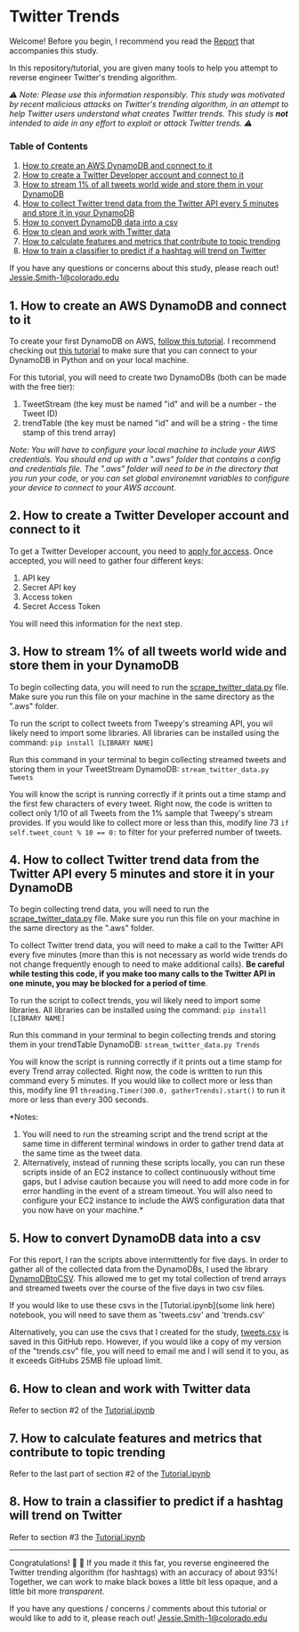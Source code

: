 # Twitter Trends

Welcome! Before you begin, I recommend you read the [Report](https://github.com/jesmith14/TwitterTrends/blob/master/Report.pdf) that accompanies this study.

In this repository/tutorial, you are given many tools to help you attempt to reverse engineer Twitter's trending algorithm.

*:warning: Note: Please use this information responsibly. This study was motivated by recent malicious attacks on Twitter's trending algorithm, in an attempt to help Twitter users understand what creates Twitter trends. This study is **not** intended to aide in any effort to exploit or attack Twitter trends. :warning:*

### Table of Contents
1. [How to create an AWS DynamoDB and connect to it](#1-how-to-create-an-aws-dynamodb-and-connect-to-it)
2. [How to create a Twitter Developer account and connect to it](#2-how-to-create-a-twitter-developer-account-and-connect-to-it)
3. [How to stream 1% of all tweets world wide and store them in your DynamoDB](#3-how-to-stream-1-of-all-tweets-world-wide-and-store-them-in-your-dynamodb)
4. [How to collect Twitter trend data from the Twitter API every 5 minutes and store it in your DynamoDB](#4-how-to-collect-twitter-trend-data-from-the-twitter-api-every-5-minutes-and-store-it-in-your-dynamodb)
5. [How to convert DynamoDB data into a csv](#5-how-to-convert-dynamodb-data-into-a-csv)
6. [How to clean and work with Twitter data](#6-how-to-clean-and-work-with-twitter-data)
7. [How to calculate features and metrics that contribute to topic trending](#7-how-to-calculate-features-and-metrics-that-contribute-to-topic-trending)
8. [How to train a classifier to predict if a hashtag will trend on Twitter](#8-how-to-train-a-classifier-to-predict-if-a-hashtag-will-trend-on-twitter)

If you have any questions or concerns about this study, please reach out! Jessie.Smith-1@colorado.edu

## 1. How to create an AWS DynamoDB and connect to it
To create your first DynamoDB on AWS, [follow this tutorial](https://docs.aws.amazon.com/amazondynamodb/latest/developerguide/SettingUp.DynamoWebService.html). I recommend checking out [this tutorial](https://docs.aws.amazon.com/amazondynamodb/latest/developerguide/GettingStarted.Python.html) to make sure that you can connect to your DynamoDB in Python and on your local machine.

For this tutorial, you will need to create two DynamoDBs (both can be made with the free tier):
1. TweetStream (the key must be named "id" and will be a number - the Tweet ID)
2. trendTable (the key must be named "id" and will be a string - the time stamp of this trend array)

*Note: You will have to configure your local machine to include your AWS credentials. You should end up with a ".aws" folder that contains a config and credentials file. The ".aws" folder will need to be in the directory that you run your code, or you can set global environemnt variables to configure your device to connect to your AWS account.*

## 2. How to create a Twitter Developer account and connect to it

To get a Twitter Developer account, you need to [apply for access](https://developer.twitter.com/en/apply-for-access). Once accepted, you will need to gather four different keys:
1. API key
2. Secret API key
3. Access token
4. Secret Access Token

You will need this information for the next step.

## 3. How to stream 1% of all tweets world wide and store them in your DynamoDB

To begin collecting data, you will need to run the [scrape_twitter_data.py](https://github.com/jesmith14/TwitterTrends/blob/master/scrape_twitter_data.py) file. Make sure you run this file on your machine in the same directory as the ".aws" folder.

To run the script to collect tweets from Tweepy's streaming API, you wil likely need to import some libraries. All libraries can be installed using the command: `pip install [LIBRARY NAME]`

Run this command in your terminal to begin collecting streamed tweets and storing them in your TweetStream DynamoDB:
`stream_twitter_data.py Tweets`

You will know the script is running correctly if it prints out a time stamp and the first few characters of every tweet. Right now, the code is written to collect only 1/10 of all Tweets from the 1% sample that Tweepy's stream provides. If you would like to collect more or less than this, modify line 73 `if self.tweet_count % 10 == 0:` to filter for your preferred number of tweets.

## 4. How to collect Twitter trend data from the Twitter API every 5 minutes and store it in your DynamoDB

To begin collecting trend data, you will need to run the [scrape_twitter_data.py](https://github.com/jesmith14/TwitterTrends/blob/master/scrape_twitter_data.py) file. Make sure you run this file on your machine in the same directory as the ".aws" folder.

To collect Twitter trend data, you will need to make a call to the Twitter API every five minutes (more than this is not necessary as world wide trends do not change frequently enough to need to make additional calls). **Be careful while testing this code, if you make too many calls to the Twitter API in one minute, you may be blocked for a period of time**.

To run the script to collect trends, you wil likely need to import some libraries. All libraries can be installed using the command: `pip install [LIBRARY NAME]`

Run this command in your terminal to begin collecting trends and storing them in your trendTable DynamoDB:
`stream_twitter_data.py Trends`

You will know the script is running correctly if it prints out a time stamp for every Trend array collected. Right now, the code is written to run this command every 5 minutes. If you would like to collect more or less than this, modify line 91 `threading.Timer(300.0, gatherTrends).start()` to run it more or less than every 300 seconds.

*Notes: 
1. You will need to run the streaming script and the trend script at the same time in different terminal windows in order to gather trend data at the same time as the tweet data.
2. Alternatively, instead of running these scripts locally, you can run these scripts inside of an EC2 instance to collect continuously without time gaps, but I advise caution because you will need to add more code in for error handling in the event of a stream timeout. You will also need to configure your EC2 instance to include the AWS configuration data that you now have on your machine.*

## 5. How to convert DynamoDB data into a csv

For this report, I ran the scripts above intermittently for five days. In order to gather all of the collected data from the DynamoDBs, I used the library [DynamoDBtoCSV](https://github.com/edasque/DynamoDBtoCSV). This allowed me to get my total collection of trend arrays and streamed tweets over the course of the five days in two csv files.

If you would like to use these csvs in the [Tutorial.ipynb](some link here) notebook, you will need to save them as 'tweets.csv' and 'trends.csv'

Alternatively, you can use the csvs that I created for the study, [tweets.csv](https://github.com/jesmith14/TwitterTrends/blob/master/trends.csv) is saved in this GitHub repo. However, if you would like a copy of my version of the "trends.csv" file, you will need to email me and I will send it to you, as it exceeds GitHubs 25MB file upload limit.

## 6. How to clean and work with Twitter data
Refer to section #2 of the [Tutorial.ipynb](https://github.com/jesmith14/TwitterTrends/blob/master/Tutorial.ipynb)

## 7. How to calculate features and metrics that contribute to topic trending
Refer to the last part of section #2 of the [Tutorial.ipynb](https://github.com/jesmith14/TwitterTrends/blob/master/Tutorial.ipynb)

## 8. How to train a classifier to predict if a hashtag will trend on Twitter
Refer to section #3 the [Tutorial.ipynb](https://github.com/jesmith14/TwitterTrends/blob/master/Tutorial.ipynb)

<hr/>

Congratulations! :tada: :confetti_ball: If you made it this far, you reverse engineered the Twitter trending algorithm (for hashtags) with an accuracy of about 93%! Together, we can work to make black boxes a little bit less opaque, and a little bit more *transparent*.

If you have any questions / concerns / comments about this tutorial or would like to add to it, please reach out! Jessie.Smith-1@colorado.edu
